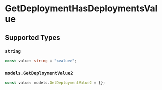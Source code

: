 # GetDeploymentHasDeploymentsValue


## Supported Types

### `string`

```typescript
const value: string = "<value>";
```

### `models.GetDeploymentValue2`

```typescript
const value: models.GetDeploymentValue2 = {};
```

